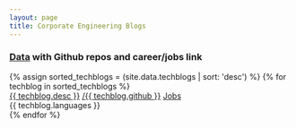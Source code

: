 ```yaml
---
layout: page
title: Corporate Engineering Blogs
---
```


### [Data](https://github.com/griffio/griffio.github.io/blob/master/_data/techblogs.csv) with Github repos and career/jobs link 
<section class="techblogs-flex-layout">
<div class="flex-container">
{% assign sorted_techblogs = (site.data.techblogs | sort: 'desc') %}
{% for techblog in sorted_techblogs %}
<div class="DataSpec"><a class="DataSpec-blog" href="{{ techblog.url }}">{{ techblog.desc }}</a>
<a class="DataSpec-repo" href="https://github.com/{{ techblog.github }}"><span class="octicon-mark-github small-octicon"></span>/{{ techblog.github }}</a>
<a class="DataSpec-jobs" href="{{ techblog.jobs }}">Jobs</a> 
</div>
<div class="DataSpec"><span class="DataSpec-languages">{{ techblog.languages }}</span></div>
{% endfor %}
</div>
</section>
